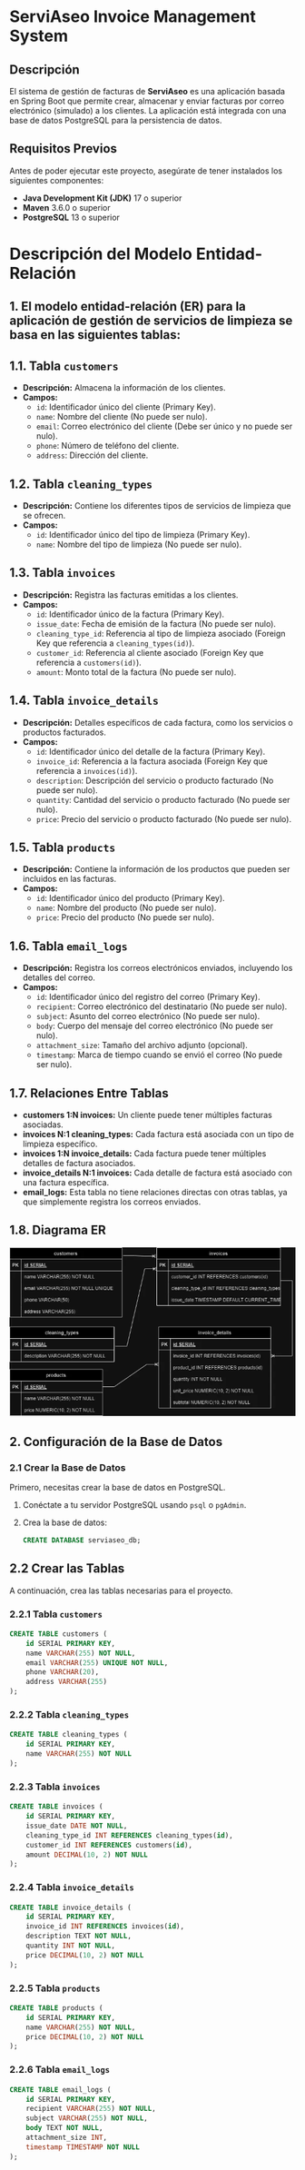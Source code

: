 # ServiAseo Invoice Management System

## Descripción

El sistema de gestión de facturas de **ServiAseo** es una aplicación basada en Spring Boot que permite crear, almacenar y enviar facturas por correo electrónico (simulado) a los clientes. La aplicación está integrada con una base de datos PostgreSQL para la persistencia de datos.

## Requisitos Previos

Antes de poder ejecutar este proyecto, asegúrate de tener instalados los siguientes componentes:

- **Java Development Kit (JDK)** 17 o superior
- **Maven** 3.6.0 o superior
- **PostgreSQL** 13 o superior

# Descripción del Modelo Entidad-Relación

## 1. El modelo entidad-relación (ER) para la aplicación de gestión de servicios de limpieza se basa en las siguientes tablas:

## 1.1. Tabla `customers`
- **Descripción:** Almacena la información de los clientes.
- **Campos:**
  - `id`: Identificador único del cliente (Primary Key).
  - `name`: Nombre del cliente (No puede ser nulo).
  - `email`: Correo electrónico del cliente (Debe ser único y no puede ser nulo).
  - `phone`: Número de teléfono del cliente.
  - `address`: Dirección del cliente.

## 1.2. Tabla `cleaning_types`
- **Descripción:** Contiene los diferentes tipos de servicios de limpieza que se ofrecen.
- **Campos:**
  - `id`: Identificador único del tipo de limpieza (Primary Key).
  - `name`: Nombre del tipo de limpieza (No puede ser nulo).

## 1.3. Tabla `invoices`
- **Descripción:** Registra las facturas emitidas a los clientes.
- **Campos:**
  - `id`: Identificador único de la factura (Primary Key).
  - `issue_date`: Fecha de emisión de la factura (No puede ser nulo).
  - `cleaning_type_id`: Referencia al tipo de limpieza asociado (Foreign Key que referencia a `cleaning_types(id)`).
  - `customer_id`: Referencia al cliente asociado (Foreign Key que referencia a `customers(id)`).
  - `amount`: Monto total de la factura (No puede ser nulo).

## 1.4. Tabla `invoice_details`
- **Descripción:** Detalles específicos de cada factura, como los servicios o productos facturados.
- **Campos:**
  - `id`: Identificador único del detalle de la factura (Primary Key).
  - `invoice_id`: Referencia a la factura asociada (Foreign Key que referencia a `invoices(id)`).
  - `description`: Descripción del servicio o producto facturado (No puede ser nulo).
  - `quantity`: Cantidad del servicio o producto facturado (No puede ser nulo).
  - `price`: Precio del servicio o producto facturado (No puede ser nulo).

## 1.5. Tabla `products`
- **Descripción:** Contiene la información de los productos que pueden ser incluidos en las facturas.
- **Campos:**
  - `id`: Identificador único del producto (Primary Key).
  - `name`: Nombre del producto (No puede ser nulo).
  - `price`: Precio del producto (No puede ser nulo).

## 1.6. Tabla `email_logs`
- **Descripción:** Registra los correos electrónicos enviados, incluyendo los detalles del correo.
- **Campos:**
  - `id`: Identificador único del registro del correo (Primary Key).
  - `recipient`: Correo electrónico del destinatario (No puede ser nulo).
  - `subject`: Asunto del correo electrónico (No puede ser nulo).
  - `body`: Cuerpo del mensaje del correo electrónico (No puede ser nulo).
  - `attachment_size`: Tamaño del archivo adjunto (opcional).
  - `timestamp`: Marca de tiempo cuando se envió el correo (No puede ser nulo).

## 1.7. Relaciones Entre Tablas

- **customers 1:N invoices:** Un cliente puede tener múltiples facturas asociadas.
- **invoices N:1 cleaning_types:** Cada factura está asociada con un tipo de limpieza específico.
- **invoices 1:N invoice_details:** Cada factura puede tener múltiples detalles de factura asociados.
- **invoice_details N:1 invoices:** Cada detalle de factura está asociado con una factura específica.
- **email_logs:** Esta tabla no tiene relaciones directas con otras tablas, ya que simplemente registra los correos enviados.

## 1.8. Diagrama ER

![Diagrama ER](src/main/resources/images/serviaseo.webp)


## 2. Configuración de la Base de Datos

### 2.1 Crear la Base de Datos

Primero, necesitas crear la base de datos en PostgreSQL.

1. Conéctate a tu servidor PostgreSQL usando `psql` o `pgAdmin`.
2. Crea la base de datos:

   ```sql
   CREATE DATABASE serviaseo_db;


## 2.2 Crear las Tablas

A continuación, crea las tablas necesarias para el proyecto.

### 2.2.1 Tabla `customers`

```sql
CREATE TABLE customers (
    id SERIAL PRIMARY KEY,
    name VARCHAR(255) NOT NULL,
    email VARCHAR(255) UNIQUE NOT NULL,
    phone VARCHAR(20),
    address VARCHAR(255)
);
```
### 2.2.2 Tabla `cleaning_types`

```sql
CREATE TABLE cleaning_types (
    id SERIAL PRIMARY KEY,
    name VARCHAR(255) NOT NULL
);
```
### 2.2.3 Tabla `invoices`

```sql
CREATE TABLE invoices (
    id SERIAL PRIMARY KEY,
    issue_date DATE NOT NULL,
    cleaning_type_id INT REFERENCES cleaning_types(id),
    customer_id INT REFERENCES customers(id),
    amount DECIMAL(10, 2) NOT NULL
);
```
### 2.2.4 Tabla `invoice_details`

```sql
CREATE TABLE invoice_details (
    id SERIAL PRIMARY KEY,
    invoice_id INT REFERENCES invoices(id),
    description TEXT NOT NULL,
    quantity INT NOT NULL,
    price DECIMAL(10, 2) NOT NULL
);
```
### 2.2.5 Tabla `products`

```sql
CREATE TABLE products (
    id SERIAL PRIMARY KEY,
    name VARCHAR(255) NOT NULL,
    price DECIMAL(10, 2) NOT NULL
);
```
### 2.2.6 Tabla `email_logs`

```sql
CREATE TABLE email_logs (
    id SERIAL PRIMARY KEY,
    recipient VARCHAR(255) NOT NULL,
    subject VARCHAR(255) NOT NULL,
    body TEXT NOT NULL,
    attachment_size INT,
    timestamp TIMESTAMP NOT NULL
);
```

